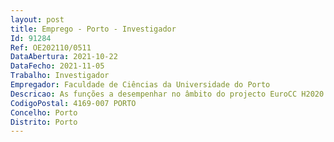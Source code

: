 ```yaml
--- 
layout: post
title: Emprego - Porto - Investigador
Id: 91284
Ref: OE202110/0511
DataAbertura: 2021-10-22
DataFecho: 2021-11-05
Trabalho: Investigador
Empregador: Faculdade de Ciências da Universidade do Porto
Descricao: As funções a desempenhar no âmbito do projecto EuroCC H2020 JTI EuroHPC 04 2019 (EuroCC)  HPC Competences Centres Research and Innovation (Grant Agreement N. 951732) incluem  	Atividades de formação e disseminação de conhecimento científico em computação em alto desempenho e aplicação a computação científica. 	Atividades de transferência de tecnologia e colaboração com a indústria  	Coordenação do mapeamento de competências nacionais em computação de alto desempenho.  	Atividades de facilitação de acesso a infra estruturas de computação de alto desempenho.
CodigoPostal: 4169-007 PORTO
Concelho: Porto
Distrito: Porto
--- 
```

